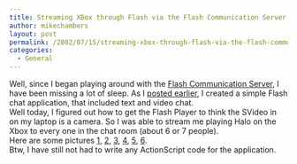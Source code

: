 ```yaml
---
title: Streaming XBox through Flash via the Flash Communication Server
author: mikechambers
layout: post
permalink: /2002/07/15/streaming-xbox-through-flash-via-the-flash-communication-server/
categories:
  - General
---
```



Well, since I began playing around with the [Flash Communication Server][1], I have been missing a lot of sleep. As I [posted earlier][2], I created a simple Flash chat application, that included text and video chat.  
Well today, I figured out how to get the Flash Player to think the SVideo in on my laptop is a camera. So I was able to stream me playing Halo on the Xbox to every one in the chat room (about 6 or 7 people).  
Here are some pictures [1][3], [2][4], [3][5], [4][6], [5][7], [6][8].  
Btw, I have still not had to write any ActionScript code for the application.

 [1]: http://www.macromedia.com/software/flashcom/
 [2]: http://radio.weblogs.com/0106797/2002/07/14.html#a201
 [3]: /mesh/files/halo/1.html
 [4]: /mesh/files/halo/2.html
 [5]: /mesh/files/halo/3.html
 [6]: /mesh/files/halo/4.html
 [7]: /mesh/files/halo/5.html
 [8]: /mesh/files/halo/6.html